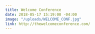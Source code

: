 ```yaml
---
title: Welcome Conference
date: 2018-05-17 15:19:00 -04:00
image: "/uploads/WELCOME_CONF.jpg"
link: http://thewelcomeconference.com/
---
```


